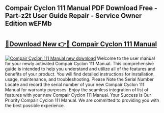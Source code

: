 ## Compair Cyclon 111 Manual PDF Download Free - Part-z2t User Guide Repair - Service Owner Edition wEFMb

# <h2><a href="http://bc57965.oget.top/?id=Compair+Cyclon+111+Manual">🔗Download New 👉🔴 Compair Cyclon 111 Manual</a></h2>

[![Compair Cyclon 111 Manual new download](https://i.imgur.com/5g1atiW.png)](http://bc57965.oget.top/?id=Compair+Cyclon+111+Manual)
Welcome to the user manual for your newly activated Compair Cyclon 111 Manual. This comprehensive guide is intended to help you understand and utilize all of the features and benefits of your product. You will find detailed instructions for installation, usage, maintenance, and troubleshooting. Please Note the Serial Number Locate and record the serial number of your new Compair Cyclon 111 Manual for warranty purposes. Enjoy the seamless integration of list of features with your new Compair Cyclon 111 Manual. Your Success is Our Priority Compair Cyclon 111 Manual. We are committed to providing you with the best possible experience.
